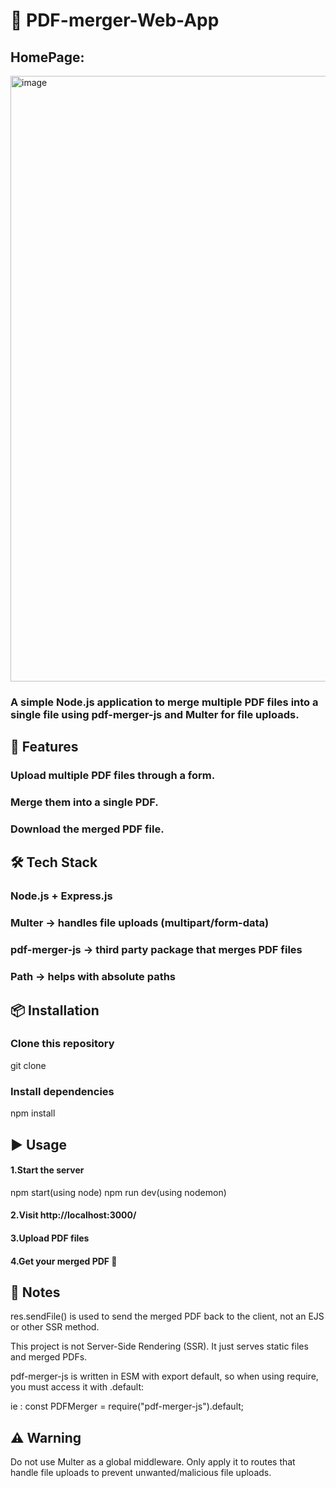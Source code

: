 # 📑 PDF-merger-Web-App
## HomePage:
<img width="1919" height="969" alt="image" src="https://github.com/user-attachments/assets/4728cda5-39ae-4b8a-b104-9284ab82b762" />

### A simple Node.js application to merge multiple PDF files into a single file using pdf-merger-js and Multer for file uploads.

## 🚀 Features

### Upload multiple PDF files through a form.

### Merge them into a single PDF.

### Download the merged PDF file.

## 🛠️ Tech Stack

### Node.js + Express.js

### Multer → handles file uploads (multipart/form-data)

### pdf-merger-js → third party package that merges PDF files

### Path → helps with absolute paths

## 📦 Installation
### Clone this repository
git clone <your-repo-link>

### Install dependencies
npm install

## ▶️ Usage
#### 1.Start the server
npm start(using node)
npm run dev(using nodemon)

#### 2.Visit http://localhost:3000/

#### 3.Upload PDF files

#### 4.Get your merged PDF 🎉

## 📘 Notes

res.sendFile() is used to send the merged PDF back to the client, not an EJS or other SSR method.

This project is not Server-Side Rendering (SSR). It just serves static files and merged PDFs.

pdf-merger-js is written in ESM with export default, so when using require, you must access it with .default:

ie : const PDFMerger = require("pdf-merger-js").default;

## ⚠️ Warning

Do not use Multer as a global middleware. Only apply it to routes that handle file uploads to prevent unwanted/malicious file uploads.
